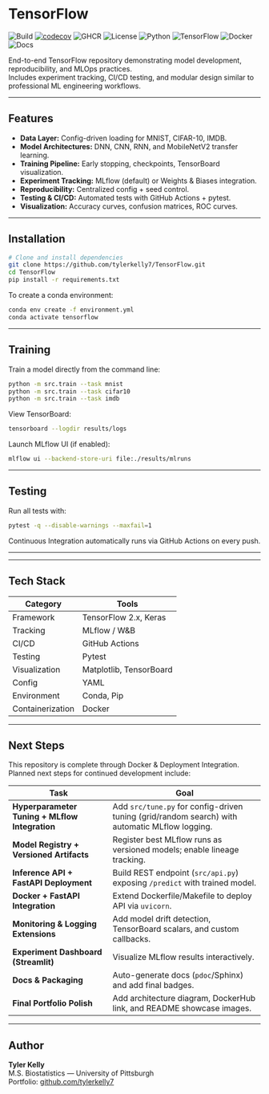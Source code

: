 # TensorFlow

![Build](https://github.com/tylerkelly7/TensorFlow/actions/workflows/ci.yml/badge.svg)
[![codecov](https://codecov.io/gh/tylerkelly7/TensorFlow/branch/main/graph/badge.svg)](https://codecov.io/gh/tylerkelly7/TensorFlow)
![GHCR](https://img.shields.io/badge/ghcr.io/tylerkelly7/tensorflow-blue?logo=github)
![License](https://img.shields.io/badge/license-MIT-blue)
![Python](https://img.shields.io/badge/python-3.11-blue)
![TensorFlow](https://img.shields.io/badge/TensorFlow-2.x-orange)
![Docker](https://img.shields.io/badge/docker-ready-blue)
![Docs](https://img.shields.io/badge/docs-online-blue)

End-to-end TensorFlow repository demonstrating model development, reproducibility, and MLOps practices.  
Includes experiment tracking, CI/CD testing, and modular design similar to professional ML engineering workflows.

---

## Features
- **Data Layer:** Config-driven loading for MNIST, CIFAR-10, IMDB.
- **Model Architectures:** DNN, CNN, RNN, and MobileNetV2 transfer learning.
- **Training Pipeline:** Early stopping, checkpoints, TensorBoard visualization.
- **Experiment Tracking:** MLflow (default) or Weights & Biases integration.
- **Reproducibility:** Centralized config + seed control.
- **Testing & CI/CD:** Automated tests with GitHub Actions + pytest.
- **Visualization:** Accuracy curves, confusion matrices, ROC curves.

---

## Installation

```bash
# Clone and install dependencies
git clone https://github.com/tylerkelly7/TensorFlow.git
cd TensorFlow
pip install -r requirements.txt
```

To create a conda environment:

```bash
conda env create -f environment.yml
conda activate tensorflow
```

---

## Training

Train a model directly from the command line:

```bash
python -m src.train --task mnist
python -m src.train --task cifar10
python -m src.train --task imdb
```

View TensorBoard:

```bash
tensorboard --logdir results/logs
```

Launch MLflow UI (if enabled):

```bash
mlflow ui --backend-store-uri file:./results/mlruns
```

---

## Testing

Run all tests with:

```bash
pytest -q --disable-warnings --maxfail=1
```

Continuous Integration automatically runs via GitHub Actions on every push.

---

<!--
## Results (Example)

| Model | Dataset | Test Accuracy | Framework |
|--------|----------|----------------|------------|
| Dense NN | MNIST | 98.1% | TensorFlow |
| CNN | CIFAR-10 | 84.5% | TensorFlow |
| LSTM | IMDB | 88.0% | TensorFlow |
| MobileNetV2 | Flowers | 93.7% | TensorFlow (Transfer Learning) |
-->

---

## Tech Stack

| Category | Tools |
|-----------|--------|
| Framework | TensorFlow 2.x, Keras |
| Tracking | MLflow / W&B |
| CI/CD | GitHub Actions |
| Testing | Pytest |
| Visualization | Matplotlib, TensorBoard |
| Config | YAML |
| Environment | Conda, Pip |
| Containerization | Docker |

---

## Next Steps

This repository is complete through Docker & Deployment Integration.  
Planned next steps for continued development include:

| Task | Goal |
|------|------|
| **Hyperparameter Tuning + MLflow Integration** | Add `src/tune.py` for config-driven tuning (grid/random search) with automatic MLflow logging. |
| **Model Registry + Versioned Artifacts** | Register best MLflow runs as versioned models; enable lineage tracking. |
| **Inference API + FastAPI Deployment** | Build REST endpoint (`src/api.py`) exposing `/predict` with trained model. |
| **Docker + FastAPI Integration** | Extend Dockerfile/Makefile to deploy API via `uvicorn`. |
| **Monitoring & Logging Extensions** | Add model drift detection, TensorBoard scalars, and custom callbacks. |
| **Experiment Dashboard (Streamlit)** | Visualize MLflow results interactively. |
| **Docs & Packaging** | Auto-generate docs (`pdoc`/Sphinx) and add final badges. |
| **Final Portfolio Polish** | Add architecture diagram, DockerHub link, and README showcase images. |

---

## Author
**Tyler Kelly**  
M.S. Biostatistics — University of Pittsburgh  
Portfolio: [github.com/tylerkelly7](https://github.com/tylerkelly7)